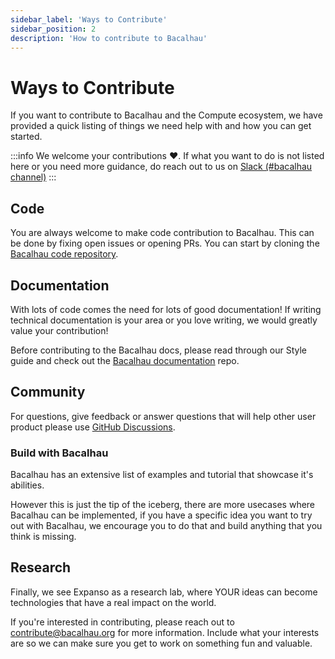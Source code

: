 ```yaml
---
sidebar_label: 'Ways to Contribute'
sidebar_position: 2
description: 'How to contribute to Bacalhau'
---
```


# Ways to Contribute

If you want to contribute to Bacalhau and the Compute ecosystem, we have provided a quick listing of things we need help with and how you can get started.

:::info
We welcome your contributions ❤️. If what you want to do is not listed here or you need more guidance, do reach out to us on [Slack (#bacalhau channel)](https://bit.ly/bacalhau-project-slack)
:::

## Code

You are always welcome to make code contribution to Bacalhau. This can be done by fixing open issues or opening PRs. You can start by cloning the [Bacalhau code repository](https://github.com/bacalhau-project/bacalhau).

## Documentation

With lots of code comes the need for lots of good documentation! If writing technical documentation is your area or you love writing, we would greatly value your contribution!

Before contributing to the Bacalhau docs, please read through our Style guide and check out the [Bacalhau documentation](https://github.com/bacalhau-project/bacalhau/tree/main/docs) repo.

## Community

For questions, give feedback or answer questions that will help other user product please use [GitHub Discussions](https://github.com/bacalhau-project/bacalhau/discussions).


### Build with Bacalhau

Bacalhau has an extensive list of examples and tutorial that showcase it's abilities.

However this is just the tip of the iceberg, there are more usecases where Bacalhau can be implemented, if you have a specific idea you want to try out with Bacalhau, we encourage you to do that and build anything that you think is missing.

## Research

Finally, we see Expanso as a research lab, where YOUR ideas can become technologies that have a real impact on the world.

If you're interested in contributing, please reach out to [contribute@bacalhau.org](mailto:contribute@bacalhau.org) for more information. Include what your interests are so we can make sure you get to work on something fun and valuable.
